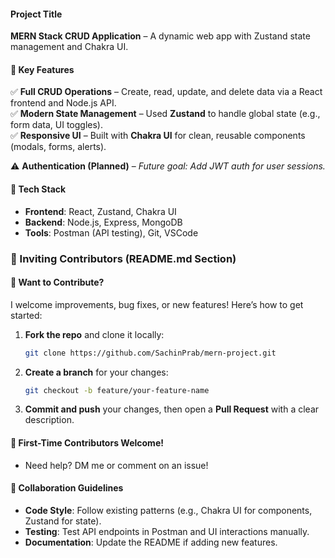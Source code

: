 #### **Project Title**  
**MERN Stack CRUD Application** – A dynamic web app with Zustand state management and Chakra UI.  

#### **🔹 Key Features**  
✅ **Full CRUD Operations** – Create, read, update, and delete data via a React frontend and Node.js API.  
✅ **Modern State Management** – Used **Zustand** to handle global state (e.g., form data, UI toggles).  
✅ **Responsive UI** – Built with **Chakra UI** for clean, reusable components (modals, forms, alerts).  

⚠️ **Authentication (Planned)** – *Future goal: Add JWT auth for user sessions.*  

#### **🔹 Tech Stack**  
- **Frontend**: React, Zustand, Chakra UI
- **Backend**: Node.js, Express, MongoDB  
- **Tools**: Postman (API testing), Git, VSCode

### **🤝 Inviting Contributors (README.md Section)**  
#### **🔹 Want to Contribute?**  
I welcome improvements, bug fixes, or new features! Here’s how to get started:  

1. **Fork the repo** and clone it locally:  
   ```bash
   git clone https://github.com/SachinPrab/mern-project.git
   ```
   
2. **Create a branch** for your changes:  
   ```bash
   git checkout -b feature/your-feature-name
   ```  
3. **Commit and push** your changes, then open a **Pull Request** with a clear description.  

#### **🔹 First-Time Contributors Welcome!**  
- Need help? DM me or comment on an issue!  

#### **🔹 Collaboration Guidelines**  
- **Code Style**: Follow existing patterns (e.g., Chakra UI for components, Zustand for state).  
- **Testing**: Test API endpoints in Postman and UI interactions manually.  
- **Documentation**: Update the README if adding new features.  
